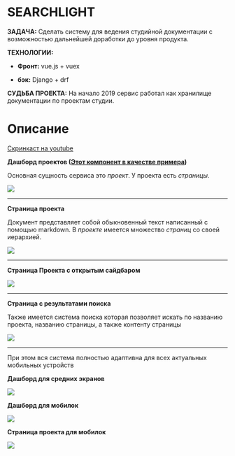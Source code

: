 # SEARCHLIGHT

**ЗАДАЧА:** Сделать систему для ведения студийной документации с возможностью
дальнейшей доработки до уровня продукта.  

**ТЕХНОЛОГИИ:**

* **Фронт:** vue.js + vuex

* **бэк:** Django + drf


**СУДЬБА ПРОЕКТА:** На начало 2019 сервис работал как хранилище документации по проектам студии.

# Описание

[Скринкаст на youtube](https://www.youtube.com/watch?v=iq5BHQian9I)

**Дашборд проектов ([Этот компонент в качестве примера](/russian/old/2.searchlight/code_example.vue))**

Основная сущность сервиса это _проект_. У проекта есть _страницы_.

![](static/01.jpg)

---

**Страница проекта**

Документ представляет собой обыкновенный текст написанный с помощью markdown.
В _проекте_ имеется множество _страниц_ со своей иерархией.

![](static/02.jpg)

---

**Страница Проекта с открытым сайдбаром**

![](static/03.jpg)

---

**Страница с результатами поиска**

Также имеется система поиска которая позволяет искать по названию проекта, 
названию страницы, а также контенту страницы

![](static/04.jpg)

---

При этом вся система полностью адаптивна для всех актуальных мобильных устройств

**Дашборд для средних экранов**

![](static/05.jpg)

**Дашборд для мобилок**

![](static/06.jpg)

**Страница проекта для мобилок**

![](static/07.jpg)
